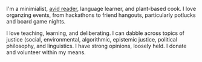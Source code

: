 I'm a minimialist, [avid reader](https://app.thestorygraph.com/profile/chiffonng), language learner, 
and plant-based cook. I love organzing events, from hackathons to friend hangouts, 
particularly potlucks and board game nights.

I love teaching, learning, and deliberating. I can dabble across topics of
justice (social, environmental, algorithmic, epistemic justice, 
political philosophy, and linguistics. I have strong opinions, loosely held. 
I donate and volunteer within my means.
